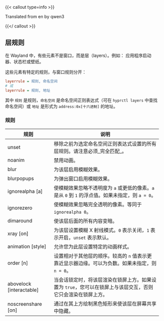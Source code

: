 {{< callout type=info >}}

Translated from en by qwen3

{{</ callout >}}

## 层规则

在 Wayland 中，有些元素不是窗口，而是层（layers）。例如：
应用程序启动器、状态栏或壁纸。

这些元素有特定的规则，与窗口规则分开：

```ini
layerrule = 规则, 命名空间
# 或
layerrule = 规则, 地址
```

其中 `规则` 是规则，`命名空间` 是命名空间正则表达式（可在 `hyprctl layers` 中查找命名空间）或 `地址` 是形式为 `address:0x[十六进制]` 的地址。

### 规则

| 规则 | 说明 |
| ---- | ----------- |
| unset | 移除之前为选定命名空间正则表达式设置的所有层规则。请注意必须_完全匹配_。 |
| noanim | 禁用动画。 |
| blur | 为该层启用模糊效果。 |
| blurpopups | 为弹出窗口启用模糊效果。 |
| ignorealpha [a] | 使模糊效果忽略不透明度为 `a` 或更低的像素。`a` 是从 `0` 到 `1` 的浮点值。如果未指定，则 `a = 0`。 |
| ignorezero | 使模糊效果忽略完全透明的像素。等同于 `ignorealpha 0`。 |
| dimaround | 使该层后面的所有内容变暗。 |
| xray [on] | 为该层设置模糊 X 射线模式。`0` 表示关闭，`1` 表示开启，`unset` 表示默认。 |
| animation [style] | 允许您为此层设置特定的动画样式。 |
| order [n] | 设置相对于其他层的顺序。较高的 `n` 值表示更靠近显示器边缘。可以为负数。如果未指定，则 `n = 0`。 |
| abovelock [interactable] | 当会话锁定时，将该层渲染在锁屏上方。如果设置为 `true`，您可以在锁屏上与该层交互，否则它只会渲染在锁屏上方。 |
| noscreenshare [on] | 通过在其上方绘制黑色矩形来使该层在屏幕共享中隐藏。 |
